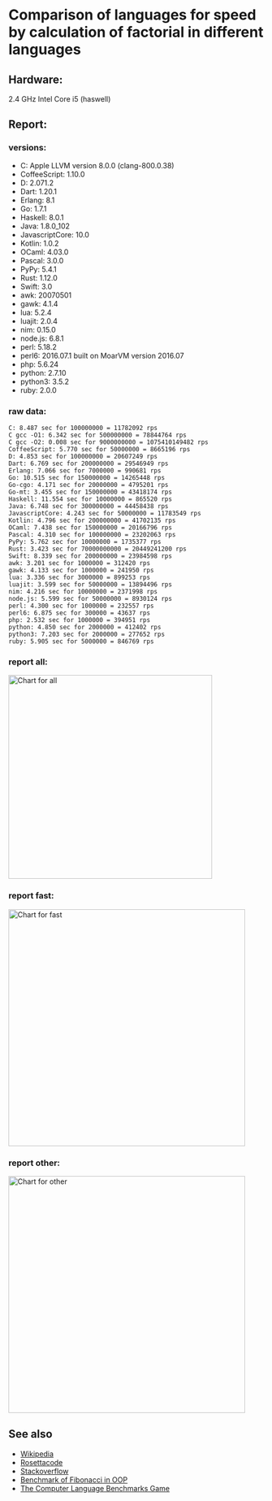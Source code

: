 Comparison of languages for speed by calculation of factorial in different languages
====================================================================================

Hardware:
---------
2.4 GHz Intel Core i5 (haswell)

Report:
-------
### versions:

  * C: Apple LLVM version 8.0.0 (clang-800.0.38)
  * CoffeeScript: 1.10.0
  * D: 2.071.2
  * Dart: 1.20.1
  * Erlang: 8.1
  * Go: 1.7.1
  * Haskell: 8.0.1
  * Java: 1.8.0_102
  * JavascriptCore: 10.0
  * Kotlin: 1.0.2
  * OCaml: 4.03.0
  * Pascal: 3.0.0
  * PyPy: 5.4.1
  * Rust: 1.12.0
  * Swift: 3.0
  * awk: 20070501
  * gawk: 4.1.4
  * lua: 5.2.4
  * luajit: 2.0.4
  * nim: 0.15.0
  * node.js: 6.8.1
  * perl: 5.18.2
  * perl6: 2016.07.1 built on MoarVM version 2016.07
  * php: 5.6.24
  * python: 2.7.10
  * python3: 3.5.2
  * ruby: 2.0.0


### raw data:

    C: 8.487 sec for 100000000 = 11782092 rps
    C gcc -O1: 6.342 sec for 500000000 = 78844764 rps
    C gcc -O2: 0.008 sec for 9000000000 = 1075410149482 rps
    CoffeeScript: 5.770 sec for 50000000 = 8665196 rps
    D: 4.853 sec for 100000000 = 20607249 rps
    Dart: 6.769 sec for 200000000 = 29546949 rps
    Erlang: 7.066 sec for 7000000 = 990681 rps
    Go: 10.515 sec for 150000000 = 14265448 rps
    Go-cgo: 4.171 sec for 20000000 = 4795201 rps
    Go-mt: 3.455 sec for 150000000 = 43418174 rps
    Haskell: 11.554 sec for 10000000 = 865520 rps
    Java: 6.748 sec for 300000000 = 44458438 rps
    JavascriptCore: 4.243 sec for 50000000 = 11783549 rps
    Kotlin: 4.796 sec for 200000000 = 41702135 rps
    OCaml: 7.438 sec for 150000000 = 20166796 rps
    Pascal: 4.310 sec for 100000000 = 23202063 rps
    PyPy: 5.762 sec for 10000000 = 1735377 rps
    Rust: 3.423 sec for 70000000000 = 20449241200 rps
    Swift: 8.339 sec for 200000000 = 23984598 rps
    awk: 3.201 sec for 1000000 = 312420 rps
    gawk: 4.133 sec for 1000000 = 241950 rps
    lua: 3.336 sec for 3000000 = 899253 rps
    luajit: 3.599 sec for 50000000 = 13894496 rps
    nim: 4.216 sec for 10000000 = 2371998 rps
    node.js: 5.599 sec for 50000000 = 8930124 rps
    perl: 4.300 sec for 1000000 = 232557 rps
    perl6: 6.875 sec for 300000 = 43637 rps
    php: 2.532 sec for 1000000 = 394951 rps
    python: 4.850 sec for 2000000 = 412402 rps
    python3: 7.203 sec for 2000000 = 277652 rps
    ruby: 5.905 sec for 5000000 = 846769 rps


### report all:

<img alt="Chart for all" width="401" src="https://chart.googleapis.com/chart?cht=bhs&chs=602x498&chd=t%3A78844763%2C44458437%2C43418173%2C41702135%2C29546949%2C23984597%2C23202062%2C20607248%2C20166795%2C14265448%2C13894495%2C11783549%2C11782091%2C8930123%2C8665196%2C4795201%2C2371998%2C1735377%2C990681%2C899252%2C865520%2C846768%2C412402%2C394951%2C312420%2C277652%2C241949%2C232556&chco=4d89f9&chbh=12&chds=0,78844763.9949141&chxt=x,y,r&chxl=1%3A%7Cperl%7Cgawk%7Cpython3%7Cawk%7Cphp%7Cpython%7Cruby%7CHaskell%7Clua%7CErlang%7CPyPy%7Cnim%7CGo-cgo%7CCoffeeScript%7Cnode.js%7CC%7CJavascriptCore%7Cluajit%7CGo%7COCaml%7CD%7CPascal%7CSwift%7CDart%7CKotlin%7CGo-mt%7CJava%7CC%20gcc%20-O1%7C2%3A%7C232556%20rps%7C241949%20rps%7C277652%20rps%7C312420%20rps%7C394951%20rps%7C412402%20rps%7C846768%20rps%7C865520%20rps%7C899252%20rps%7C990681%20rps%7C1735377%20rps%7C2371998%20rps%7C4795201%20rps%7C8665196%20rps%7C8930123%20rps%7C11782091%20rps%7C11783549%20rps%7C13894495%20rps%7C14265448%20rps%7C20166795%20rps%7C20607248%20rps%7C23202062%20rps%7C23984597%20rps%7C29546949%20rps%7C41702135%20rps%7C43418173%20rps%7C44458437%20rps%7C78844763%20rps%7C0%3A%7C0%20%25%7C10%20%25%7C20%20%25%7C30%20%25%7C40%20%25%7C50%20%25%7C60%20%25%7C70%20%25%7C80%20%25%7C90%20%25%7C100%20%25">

### report fast:

<img alt="Chart for fast" width="466" src="https://chart.googleapis.com/chart?cht=bhs&chs=700x311&chd=t%3A78844763%2C44458437%2C43418173%2C41702135%2C29546949%2C23984597%2C23202062%2C20607248%2C20166795%2C14265448%2C13894495%2C11783549%2C11782091%2C8930123%2C8665196%2C4795201%2C2371998&chco=4d89f9&chbh=12&chds=0,78844763.9949141&chxt=x,y,r&chxl=1%3A%7Cnim%7CGo-cgo%7CCoffeeScript%7Cnode.js%7CC%7CJavascriptCore%7Cluajit%7CGo%7COCaml%7CD%7CPascal%7CSwift%7CDart%7CKotlin%7CGo-mt%7CJava%7CC%20gcc%20-O1%7C2%3A%7C2371998%20rps%7C4795201%20rps%7C8665196%20rps%7C8930123%20rps%7C11782091%20rps%7C11783549%20rps%7C13894495%20rps%7C14265448%20rps%7C20166795%20rps%7C20607248%20rps%7C23202062%20rps%7C23984597%20rps%7C29546949%20rps%7C41702135%20rps%7C43418173%20rps%7C44458437%20rps%7C78844763%20rps%7C0%3A%7C0%20%25%7C10%20%25%7C20%20%25%7C30%20%25%7C40%20%25%7C50%20%25%7C60%20%25%7C70%20%25%7C80%20%25%7C90%20%25%7C100%20%25">

### report other:

<img alt="Chart for other" width="466" src="https://chart.googleapis.com/chart?cht=bhs&chs=700x209&chd=t%3A1735377%2C990681%2C899252%2C865520%2C846768%2C412402%2C394951%2C312420%2C277652%2C241949%2C232556&chco=4d89f9&chbh=12&chds=0,1735377.01048199&chxt=x,y,r&chxl=1%3A%7Cperl%7Cgawk%7Cpython3%7Cawk%7Cphp%7Cpython%7Cruby%7CHaskell%7Clua%7CErlang%7CPyPy%7C2%3A%7C232556%20rps%7C241949%20rps%7C277652%20rps%7C312420%20rps%7C394951%20rps%7C412402%20rps%7C846768%20rps%7C865520%20rps%7C899252%20rps%7C990681%20rps%7C1735377%20rps%7C0%3A%7C0%20%25%7C10%20%25%7C20%20%25%7C30%20%25%7C40%20%25%7C50%20%25%7C60%20%25%7C70%20%25%7C80%20%25%7C90%20%25%7C100%20%25">



See also
--------

  * [Wikipedia](http://en.wikipedia.org/wiki/Factorial)
  * [Rosettacode](http://rosettacode.org/wiki/Factorial)
  * [Stackoverflow](http://stackoverflow.com/questions/23930/factorial-algorithms-in-different-languages)
  * [Benchmark of Fibonacci in OOP](https://github.com/Balancer/benchmarks-fib-obj)
  * [The Computer Language Benchmarks Game](http://benchmarksgame.alioth.debian.org)
